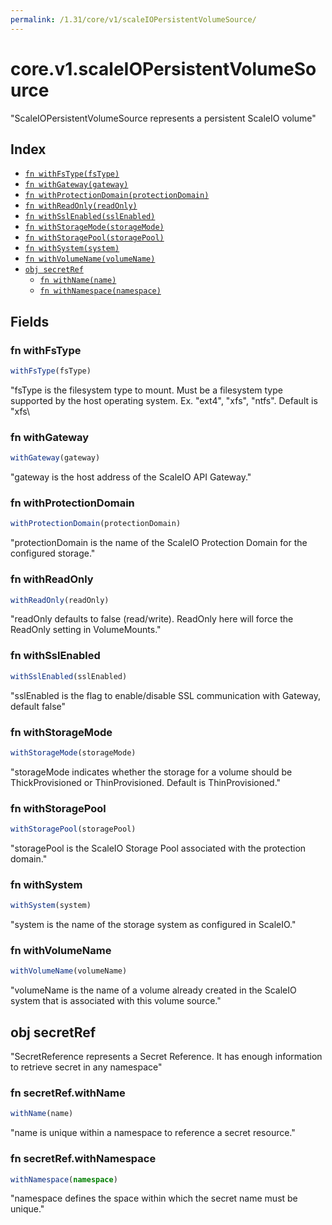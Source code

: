 ```yaml
---
permalink: /1.31/core/v1/scaleIOPersistentVolumeSource/
---
```


# core.v1.scaleIOPersistentVolumeSource

"ScaleIOPersistentVolumeSource represents a persistent ScaleIO volume"

## Index

* [`fn withFsType(fsType)`](#fn-withfstype)
* [`fn withGateway(gateway)`](#fn-withgateway)
* [`fn withProtectionDomain(protectionDomain)`](#fn-withprotectiondomain)
* [`fn withReadOnly(readOnly)`](#fn-withreadonly)
* [`fn withSslEnabled(sslEnabled)`](#fn-withsslenabled)
* [`fn withStorageMode(storageMode)`](#fn-withstoragemode)
* [`fn withStoragePool(storagePool)`](#fn-withstoragepool)
* [`fn withSystem(system)`](#fn-withsystem)
* [`fn withVolumeName(volumeName)`](#fn-withvolumename)
* [`obj secretRef`](#obj-secretref)
  * [`fn withName(name)`](#fn-secretrefwithname)
  * [`fn withNamespace(namespace)`](#fn-secretrefwithnamespace)

## Fields

### fn withFsType

```ts
withFsType(fsType)
```

"fsType is the filesystem type to mount. Must be a filesystem type supported by the host operating system. Ex. \"ext4\", \"xfs\", \"ntfs\". Default is \"xfs\

### fn withGateway

```ts
withGateway(gateway)
```

"gateway is the host address of the ScaleIO API Gateway."

### fn withProtectionDomain

```ts
withProtectionDomain(protectionDomain)
```

"protectionDomain is the name of the ScaleIO Protection Domain for the configured storage."

### fn withReadOnly

```ts
withReadOnly(readOnly)
```

"readOnly defaults to false (read/write). ReadOnly here will force the ReadOnly setting in VolumeMounts."

### fn withSslEnabled

```ts
withSslEnabled(sslEnabled)
```

"sslEnabled is the flag to enable/disable SSL communication with Gateway, default false"

### fn withStorageMode

```ts
withStorageMode(storageMode)
```

"storageMode indicates whether the storage for a volume should be ThickProvisioned or ThinProvisioned. Default is ThinProvisioned."

### fn withStoragePool

```ts
withStoragePool(storagePool)
```

"storagePool is the ScaleIO Storage Pool associated with the protection domain."

### fn withSystem

```ts
withSystem(system)
```

"system is the name of the storage system as configured in ScaleIO."

### fn withVolumeName

```ts
withVolumeName(volumeName)
```

"volumeName is the name of a volume already created in the ScaleIO system that is associated with this volume source."

## obj secretRef

"SecretReference represents a Secret Reference. It has enough information to retrieve secret in any namespace"

### fn secretRef.withName

```ts
withName(name)
```

"name is unique within a namespace to reference a secret resource."

### fn secretRef.withNamespace

```ts
withNamespace(namespace)
```

"namespace defines the space within which the secret name must be unique."